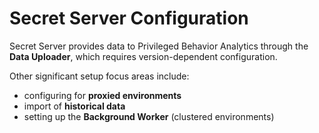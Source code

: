 [title]: # (Secret Server Configuration)
[tags]: # (Privileged Behavior Analytics,PBA,Secret Server Configuration)
[priority]: # (3020)

# Secret Server Configuration

Secret Server provides data to Privileged Behavior Analytics through the **Data Uploader**, which requires version-dependent configuration.

Other significant setup focus areas include:

* configuring for **proxied environments**
* import of **historical data**
* setting up the **Background Worker** (clustered environments)
